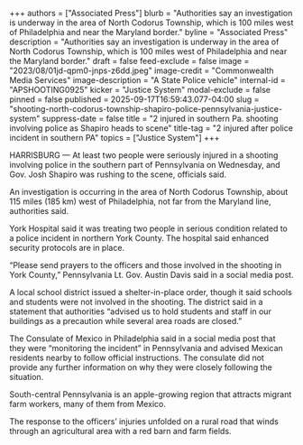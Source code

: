 +++
authors = ["Associated Press"]
blurb = "Authorities say an investigation is underway in the area of North Codorus Township, which is 100 miles west of Philadelphia and near the Maryland border."
byline = "Associated Press"
description = "Authorities say an investigation is underway in the area of North Codorus Township, which is 100 miles west of Philadelphia and near the Maryland border."
draft = false
feed-exclude = false
image = "2023/08/01jd-qpm0-jnps-z6dd.jpeg"
image-credit = "Commonwealth Media Services"
image-description = "A State Police vehicle"
internal-id = "APSHOOTING0925"
kicker = "Justice System"
modal-exclude = false
pinned = false
published = 2025-09-17T16:59:43.077-04:00
slug = "shooting-north-codorus-township-shapiro-police-pennsylvania-justice-system"
suppress-date = false
title = "2 injured in southern Pa. shooting involving police as Shapiro heads to scene"
title-tag = "2 injured after police incident in southern PA"
topics = ["Justice System"]
+++

HARRISBURG — At least two people were seriously injured in a shooting involving police in the southern part of Pennsylvania on Wednesday, and Gov. Josh Shapiro was rushing to the scene, officials said.

An investigation is occurring in the area of North Codorus Township, about 115 miles (185 km) west of Philadelphia, not far from the Maryland line, authorities said.

York Hospital said it was treating two people in serious condition related to a police incident in northern York County. The hospital said enhanced security protocols are in place.

“Please send prayers to the officers and those involved in the shooting in York County,” Pennsylvania Lt. Gov. Austin Davis said in a social media post.

A local school district issued a shelter-in-place order, though it said schools and students were not involved in the shooting. The district said in a statement that authorities “advised us to hold students and staff in our buildings as a precaution while several area roads are closed.”

The Consulate of Mexico in Philadelphia said in a social media post that they were “monitoring the incident” in Pennsylvania and advised Mexican residents nearby to follow official instructions. The consulate did not provide any further information on why they were closely following the situation.

South-central Pennsylvania is an apple-growing region that attracts migrant farm workers, many of them from Mexico.

The response to the officers’ injuries unfolded on a rural road that winds through an agricultural area with a red barn and farm fields.

